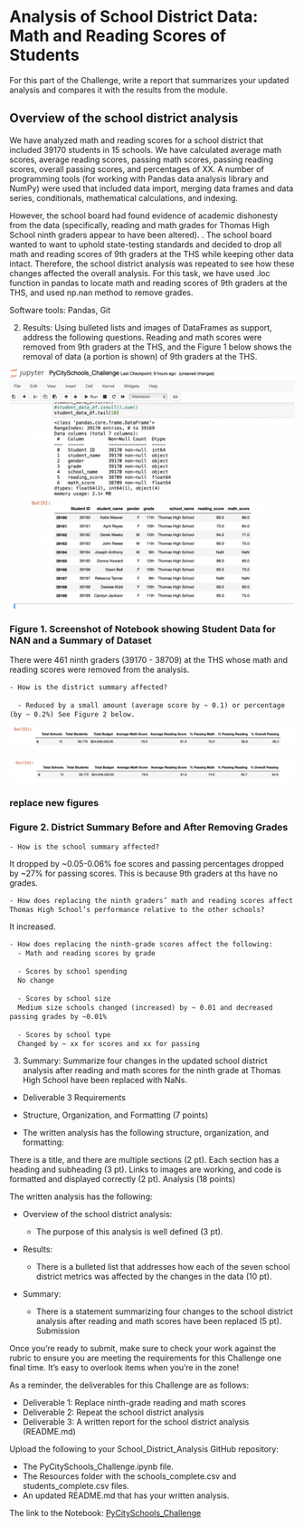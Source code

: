 # Analysis of School District Data: Math and Reading Scores of Students

For this part of the Challenge, write a report that summarizes your updated analysis and compares it with the results from the module.

## Overview of the school district analysis

We have analyzed math and reading scores for a school district that included 39170 students in 15 schools. We have calculated average math scores, average reading scores, passing math scores, passing reading scores, overall passing scores, and percentages of XX. A number of programming tools (for working with Pandas data analysis library and NumPy) were used that included data import, merging data frames and data series, conditionals, mathematical calculations, and indexing.   

However, the school board had found evidence of academic dishonesty from the data (specifically, reading and math grades for Thomas High School ninth graders appear to have been altered). . The school board wanted to want to uphold state-testing standards and decided to drop all math and reading scores of 9th graders at the THS while keeping other data intact. Therefore, the school district analysis was repeated to see how these changes affected the overall analysis. For this task, we have used .loc function in pandas to locate math and reading scores of 9th graders at the THS, and used np.nan method to remove grades.

Software tools: Pandas, Git

2. Results: Using bulleted lists and images of DataFrames as support, address the following questions.
Reading and math scores were removed from 9th graders at the THS, and the Figure 1 below shows the removal of data (a portion is shown) of 9th graders at the THS.

  ![School DataFrame](/resources/school_data_after_removing_grades.png)
   
  ### Figure 1. Screenshot of Notebook showing Student Data for NAN and a Summary of Dataset
  
  There were 461 ninth graders (39170 - 38709) at the THS whose math and reading scores were removed from the analysis. 
  
    - How is the district summary affected?
      
      - Reduced by a small amount (average score by ~ 0.1) or percentage (by ~ 0.2%) See Figure 2 below.
      
   ![District Summary Before](/resources/district-summary-before.png)
        
   ![District Summary After Repeating](/resources/district_summary_after_repeating.png) 
   
   ### replace new figures

### Figure 2. District Summary Before and After Removing Grades

    - How is the school summary affected?
It dropped by ~0.05-0.06% foe scores and passing percentages dropped by ~27% for passing scores. This is because 9th graders at ths have no grades.
    
    - How does replacing the ninth graders’ math and reading scores affect Thomas High School’s performance relative to the other schools?
   
   It increased.
    
    - How does replacing the ninth-grade scores affect the following:
      - Math and reading scores by grade
      
      - Scores by school spending
      No change
      
      - Scores by school size
      Medium size schools changed (increased) by ~ 0.01 and decreased passing grades by ~0.01%
      
      - Scores by school type
      Changed by ~ xx for scores and xx for passing
3. Summary: Summarize four changes in the updated school district analysis after reading and math scores for the ninth grade at Thomas High School have been replaced with NaNs.

- Deliverable 3 Requirements

- Structure, Organization, and Formatting (7 points)

- The written analysis has the following structure, organization, and formatting:

There is a title, and there are multiple sections (2 pt).
Each section has a heading and subheading (3 pt).
Links to images are working, and code is formatted and displayed correctly (2 pt).
Analysis (18 points)

The written analysis has the following:

- Overview of the school district analysis:

  - The purpose of this analysis is well defined (3 pt).

- Results:

  - There is a bulleted list that addresses how each of the seven school district metrics was affected by the changes in the data (10 pt).

- Summary:

  - There is a statement summarizing four changes to the school district analysis after reading and math scores have been replaced (5 pt).
Submission

Once you’re ready to submit, make sure to check your work against the rubric to ensure you are meeting the requirements for this Challenge one final time. It’s easy to overlook items when you’re in the zone!

As a reminder, the deliverables for this Challenge are as follows:

- Deliverable 1: Replace ninth-grade reading and math scores
- Deliverable 2: Repeat the school district analysis
- Deliverable 3: A written report for the school district analysis (README.md)

Upload the following to your School_District_Analysis GitHub repository:

- The PyCitySchools_Challenge.ipynb file.
- The Resources folder with the schools_complete.csv and students_complete.csv files.
- An updated README.md that has your written analysis.

The link to the Notebook: [PyCitySchools_Challenge](/PyCitySchools_Challenge.ipynb)
